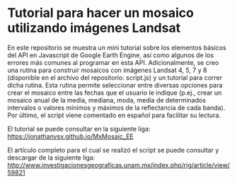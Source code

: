 # Tutorial para hacer un mosaico utilizando imágenes Landsat

En este repositorio se muestra un mini tutorial sobre los elementos básicos del API en Javascript de Google Earth Engine, así como algunos de los errores más comunes al programar en esta API. Adicionalmente, se creo una rutina para construir mosaicos con imágenes Landsat 4, 5, 7 y 8 (disponible en el archivo del repositorio: script.js) y un tutorial para correr dicha rutina. Esta rutina permite seleccionar entre diversas opciones para crear el mosaico entre las fechas que el usuario le indique (p.ej., crear un mosaico anual de la media, mediana, moda, media de determinados intervalos o valores mínimos y máximos de la reflectancia de cada banda). Por último, el script viene comentado en español para facilitar su lectura.

El tutorial se puede consultar en la siguiente liga:
https://jonathanvsv.github.io/MxMosaic_EE

El artículo completo para el cual se realizó el script se puede consultar y descargar de la siguiente liga: 
http://www.investigacionesgeograficas.unam.mx/index.php/rig/article/view/59821